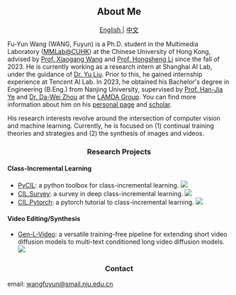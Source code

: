 <h2 align="center"> About Me </h2>
 <p align="center"> <a href="https://github.com/G-U-N/G-U-N"> English </a>| <a href="https://github.com/G-U-N/G-U-N"> 中文 </a>  </p>
 
Fu-Yun Wang (WANG, Fuyun) is a Ph.D. student in the Multimedia Laboratory ([MMLab@CUHK](https://mmlab.ie.cuhk.edu.hk/index.html)) at the Chinese University of Hong Kong, advised by [Prof. Xiaogang Wang](https://scholar.google.com/citations?user=-B5JgjsAAAAJ&hl=en) and [Prof. Hongsheng Li](https://scholar.google.com/citations?user=-B5JgjsAAAAJ&hl=en) since the fall of 2023. He is currently working as a research intern at Shanghai AI Lab, under the guidance of [Dr. Yu Liu](https://liuyu.us/). Prior to this, he gained internship experience at Tencent AI Lab. In 2023, he obtained his Bachelor's degree in Engineering (B.Eng.) from Nanjing University, supervised by [Prof. Han-Jia Ye](http://www.lamda.nju.edu.cn/yehj/) and [Dr. Da-Wei Zhou](http://www.lamda.nju.edu.cn/zhoudw/) at the [LAMDA Group](http://www.lamda.nju.edu.cn/CH.MainPage.ashx). You can find more information about him on his [personal page](https://g-u-n.github.io/) and [scholar](https://g-u-n.github.io/).

His research interests revolve around the intersection of computer vision and machine learning. Currently, he is focused on (1) continual training theories and strategies and (2) the synthesis of images and videos.

 <h3 align="center"> Research Projects </h3>

#### Class-Incremental Learning

- [PyCIL](https://github.com/G-U-N/PyCIL): a python toolbox for class-incremental learning.  <img src="https://img.shields.io/github/stars/G-U-N/PyCIL?style=social" />
- [CIL.Survey](https://github.com/zhoudw-zdw/CIL_Survey): a survey in deep class-incremental learning.  <img src="https://img.shields.io/github/stars/zhoudw-zdw/CIL_Survey?style=social" /> 
- [CIL.Pytorch](https://github.com/G-U-N/a-PyTorch-Tutorial-to-Class-Incremental-Learning): a pytorch tutorial to class-incremental learning. <img src="https://img.shields.io/github/stars/G-U-N/a-PyTorch-Tutorial-to-Class-Incremental-Learning?style=social" />


#### Video Editing/Synthesis

- [Gen-L-Video](https://github.com/G-U-N/Gen-L-Video): a versatile training-free pipeline for extending short video diffusion models to multi-text conditioned long video diffusion models. <img src="https://img.shields.io/github/stars/G-U-N/Gen-L-Video?style=social" /> 

 <h3 align="center"> Contact </h3>

email: wangfuyun@smail.nju.edu.cn




